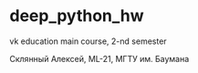 # deep_python_hw
vk education main course, 2-nd semester

Склянный Алексей, ML-21, МГТУ им. Баумана
